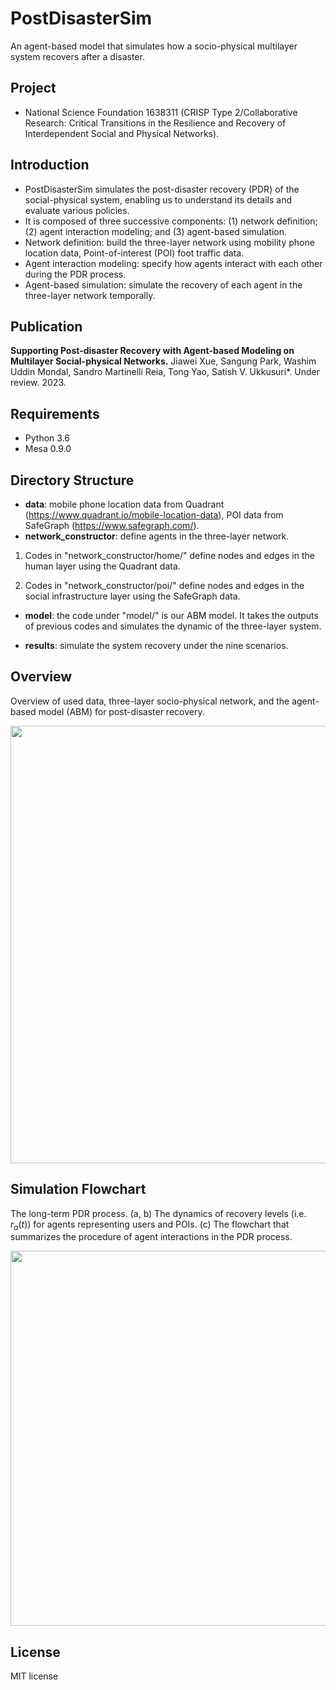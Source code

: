 # PostDisasterSim
An agent-based model that simulates how a socio-physical multilayer system recovers after a disaster.

## Project 
* National Science Foundation 1638311 (CRISP Type 2/Collaborative Research: Critical Transitions in the Resilience and Recovery of Interdependent Social and Physical Networks).

## Introduction

* PostDisasterSim simulates the post-disaster recovery (PDR) of the social-physical system, enabling us to understand its details and evaluate various policies.
* It is composed of three successive components: (1) network definition; (2) agent interaction modeling; and (3) agent-based simulation.
* Network definition: build the three-layer network using mobility phone location data, Point-of-interest (POI) foot traffic data.  
* Agent interaction modeling: specify how agents interact with each other during the PDR process.
* Agent-based simulation: simulate the recovery of each agent in the three-layer network temporally.

## Publication

**Supporting Post-disaster Recovery with Agent-based Modeling on Multilayer Social-physical Networks.**
Jiawei Xue, Sangung Park, Washim Uddin Mondal, Sandro Martinelli Reia, Tong Yao, Satish V. Ukkusuri\*. Under review. 2023.

## Requirements
* Python 3.6
* Mesa 0.9.0

## Directory Structure

* **data**: mobile phone location data from Quadrant (https://www.quadrant.io/mobile-location-data), POI data from SafeGraph (https://www.safegraph.com/). 
* **network_constructor**: define agents in the three-layer network.

1. Codes in "network_constructor/home/" define nodes and edges in the human layer using the Quadrant data.

2. Codes in "network_constructor/poi/" define nodes and edges in the social infrastructure layer using the SafeGraph data.

* **model**: the code under "model/" is our ABM model. It takes the outputs of previous codes and simulates the dynamic of the three-layer system.
   
* **results**: simulate the system recovery under the nine scenarios.

## Overview
Overview of used data, three-layer socio-physical network, and the agent-based model (ABM) for post-disaster recovery.
<p align="center">
  <img src="https://github.com/JiaweiXue/PostDisasterSim/blob/main/figures/overview.png" width="700">
</p>

## Simulation Flowchart
The long-term PDR process. (a, b) The dynamics of recovery levels (i.e. $r_{a}(t)$) for agents representing users and POIs. (c) The flowchart that summarizes the procedure of agent interactions in the PDR process.
<p align="center">
  <img src="https://github.com/JiaweiXue/PostDisasterSim/blob/main/figures/simulation-flowchart.png" width="600">
</p>

## License
MIT license
